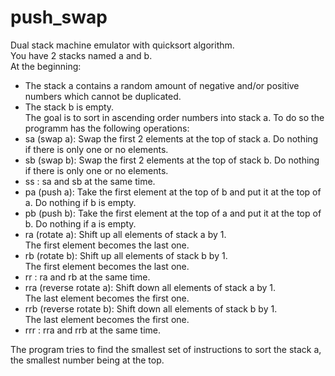 # push_swap
Dual stack machine emulator with quicksort algorithm.<br />
You have 2 stacks named a and b.<br />
At the beginning:
- The stack a contains a random amount of negative and/or positive numbers
which cannot be duplicated.<br />
- The stack b is empty.<br />
The goal is to sort in ascending order numbers into stack a. To do so the programm has the
following operations:<br />
- sa (swap a): Swap the first 2 elements at the top of stack a.
Do nothing if there is only one or no elements.<br />
- sb (swap b): Swap the first 2 elements at the top of stack b.
Do nothing if there is only one or no elements.<br />
- ss : sa and sb at the same time.<br />
- pa (push a): Take the first element at the top of b and put it at the top of a.
Do nothing if b is empty.<br />
- pb (push b): Take the first element at the top of a and put it at the top of b.
Do nothing if a is empty.<br />
- ra (rotate a): Shift up all elements of stack a by 1.<br />
The first element becomes the last one.<br />
- rb (rotate b): Shift up all elements of stack b by 1.<br />
The first element becomes the last one.<br />
- rr : ra and rb at the same time.<br />
- rra (reverse rotate a): Shift down all elements of stack a by 1.<br />
The last element becomes the first one.<br />
- rrb (reverse rotate b): Shift down all elements of stack b by 1.<br />
The last element becomes the first one.<br />
- rrr : rra and rrb at the same time.<br />

The program tries to find the smallest set of instructions to sort the stack
a, the smallest number being at the top.
